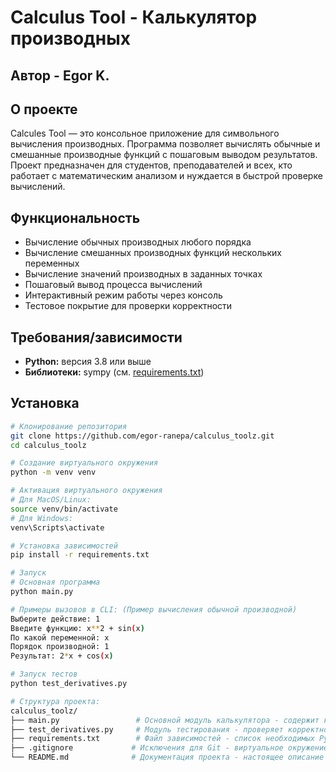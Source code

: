 # Calculus Tool - Калькулятор производных

## Автор - Egor K.

## O проекте
Calcules Tool — это консольное приложение для символьного вычисления производных. Программа позволяет вычислять обычные и смешанные производные функций с пошаговым выводом результатов. Проект предназначен для студентов, преподавателей и всех, кто работает с математическим анализом и нуждается в быстрой проверке вычислений.

## Функциональность
- Вычисление обычных производных любого порядка
- Вычисление смешанных производных функций нескольких переменных  
- Вычисление значений производных в заданных точках
- Пошаговый вывод процесса вычислений
- Интерактивный режим работы через консоль
- Тестовое покрытие для проверки корректности

## Требования/зависимости
- **Python:** версия 3.8 или выше
- **Библиотеки:** sympy (см. [requirements.txt](requirements.txt))

## Установка
```bash
# Клонирование репозитория
git clone https://github.com/egor-ranepa/calculus_toolz.git
cd calculus_toolz

# Создание виртуального окружения
python -m venv venv

# Активация виртуального окружения
# Для MacOS/Linux:
source venv/bin/activate
# Для Windows:
venv\Scripts\activate

# Установка зависимостей
pip install -r requirements.txt

# Запуск
# Основная программа
python main.py

# Примеры вызовов в CLI: (Пример вычисления обычной производной)
Выберите действие: 1
Введите функцию: x**2 + sin(x)
По какой переменной: x
Порядок производной: 1
Результат: 2*x + cos(x)

# Запуск тестов
python test_derivatives.py

# Структура проекта:
calculus_toolz/
├── main.py                 # Основной модуль калькулятора - содержит класс DerivativeCalculator и интерактивное меню
├── test_derivatives.py     # Модуль тестирования - проверяет корректность вычислений
├── requirements.txt        # Файл зависимостей - список необходимых Python-библиотек
├── .gitignore             # Исключения для Git - виртуальное окружение и временные файлы
└── README.md              # Документация проекта - настоящее описание